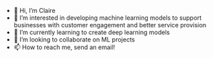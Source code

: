 - 👋 Hi, I’m Claire
- 👀 I’m interested in developing machine learning models to support businesses with customer engagement and better service provision
- 🌱 I’m currently learning to create deep learning models
- 💞️ I’m looking to collaborate on ML projects
- 📫 How to reach me, send an email!

<!---
claireon/claireon is a ✨ special ✨ repository because its `README.md` (this file) appears on your GitHub profile.
You can click the Preview link to take a look at your changes.
--->
